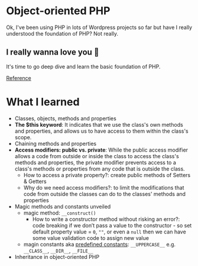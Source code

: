 # Object-oriented PHP

Ok, I've been using PHP in lots of Wordpress projects so far but have I really understood the foundation of PHP? Not really.

## I really wanna love you 🐘

It's time to go deep dive and learn the basic foundation of PHP.

[Reference](https://phpenthusiast.com/)

# What I learned

- Classes, objects, methods and properties
- **The $this keyword**: It indicates that we use the class's own methods and properties, and allows us to have access to them within the class's scope.
- Chaining methods and properties
- **Access modifiers: public vs. private**: While the public access modifier allows a code from outside or inside the class to access the class's methods and properties, the private modifier prevents access to a class's methods or properties from any code that is outside the class.
  - How to access a private property?: create public methods of Setters & Getters
  - Why do we need access modifiers?: to limit the modifications that code from outside the classes can do to the classes' methods and properties
- Magic methods and constants unveiled
  - magic method: `__construct()`
    - How to write a constructor method without risking an error?: code breaking if we don’t pass a value to the constructor - so set default property value = `0`, `""`, or even a `null` then we can have some value validation code to assign new value
  - magin constants aka [predefined constants](https://www.php.net/manual/en/language.constants.predefined.php): `__UPPERCASE__` e.g. `__CLASS__`, `__DIR__`, `__FILE__`
- Inheritance in object-oriented PHP
